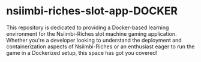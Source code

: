 # nsiimbi-riches-slot-app-DOCKER
This repository is dedicated to providing a Docker-based learning environment for the Nsiimbi-Riches slot machine gaming application. Whether you're a developer looking to understand the deployment and containerization aspects of Nsiimbi-Riches or an enthusiast eager to run the game in a Dockerized setup, this space has got you covered!
